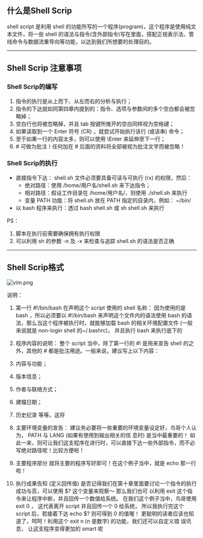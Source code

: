 ## 什么是Shell Scrip
shell script 是利用 shell 的功能所写的一个程序(program)，这个程序是使用纯文本文件，将一些 shell 的语法与指令(含外部指令)写在里面，搭配正规表示法、管线命令与数据流重导向等功能，以达到我们所想要的处理目的。

---
## Shell Scrip 注意事项
### Shell Scrip的编写
1. 指令的执行是从上而下、从左而右的分析与执行；
2. 指令的下达就如同第四章内提到的：指令、选项与参数间的多个空白都会被忽略掉；
3. 空白行也将被忽略掉，并且 tab 按键所推开的空白同样视为空格键；
4. 如果读取到一个 Enter 符号 (CR) ，就尝试开始执行该行 (或该串) 命令；
5. 至于如果一行的内容太多，则可以使用 \Enter 来延伸至下一行；
6.  \# 可做为批注！任何加在 # 后面的资料将全部被视为批注文字而被忽略！

### Shell Scrip的执行
* 直接指令下达： shell.sh 文件必须要具备可读与可执行 (rx) 的权限，然后：
  * 绝对路径：使用 /home/用户名/shell.sh 来下达指令；
  * 相对路径：假设工作目录在 /home/用户名/，则使用 ./shell.sh 来执行
  * 变量 PATH 功能：将 shell.sh 放在 PATH 指定的目录内，例如： ~/bin/
* 以 bash 程序来执行：透过 bash shell.sh 或 sh shell.sh 来执行

PS：
1. 脚本在执行前需要确保拥有执行权限
2. 可以利用 sh 的参数 -n 及 -x 来检查与追踪 shell.sh 的语法是否正确

---
## Shell Scrip格式
![vim.png](https://i.loli.net/2021/01/29/vrP69Itqifl7YUs.png)

说明：
1. 第一行 #!/bin/bash 在声明这个 script 使用的 shell 名称：
因为使用的是 bash ，所以必须要以 #!/bin/bash 来声明这个文件内的语法使用 bash 的语法，那么当这个程序被执行时，就能够加载 bash 的相关环境配置文件 (一般来说就是 non-login shell 的~/.bashrc)， 并且执行 bash 来执行底下的

2. 程序内容的说明：
整个 script 当中，除了第一行的 #! 是用来宣告 shell 的之外，其他的 # 都是批注用途。一般来说，建议写上以下内容：
  1. 内容与功能； 
  2. 版本信息； 
  3. 作者与联络方式； 
  4. 建檔日期；
  5. 历史纪录 等等。这将

3. 主要环境变量的宣告：
建议务必要将一些重要的环境变量设定好，鸟哥个人认为， PATH 与 LANG (如果有使用到输出相关的信
息时) 是当中最重要的！ 如此一来，则可让我们这支程序在进行时，可以直接下达一些外部指令，而不必
写绝对路径呢！比较方便啦！
4. 主要程序部分
就将主要的程序写好即可！在这个例子当中，就是 echo 那一行啦！
5. 执行成果告知 (定义回传值)
是否记得我们在第十章里面要讨论一个指令的执行成功与否，可以使用 $? 这个变量来观察～ 那么我们也可
以利用 exit 这个指令来让程序中断，并且回传一个数值给系统。 在我们这个例子当中，鸟哥使用 exit 0 ，
这代表离开 script 并且回传一个 0 给系统， 所以我执行完这个 script 后，若接着下达 echo $? 则可得到
0 的值喔！ 更聪明的读者应该也知道了，呵呵！利用这个 exit n (n 是数字) 的功能，我们还可以自定义错
误讯息， 让这支程序变得更加的 smart 呢